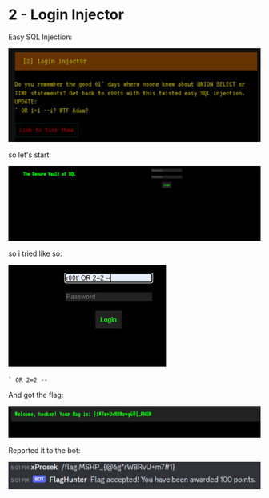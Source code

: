 # 2 - Login Injector

Easy SQL Injection:

![ctf](https://github.com/xProsek720/MSHP_CTF_2023_WriteUp/blob/main/media/2/1.png)

so let's start:

![ctf](https://github.com/xProsek720/MSHP_CTF_2023_WriteUp/blob/main/media/2/2.png)

so i tried like so:

![ctf](https://github.com/xProsek720/MSHP_CTF_2023_WriteUp/blob/main/media/2/3.png)

```
` OR 2=2 --
```

And got the flag:

![ctf](https://github.com/xProsek720/MSHP_CTF_2023_WriteUp/blob/main/media/2/4.png)

Reported it to the bot:

![ctf](https://github.com/xProsek720/MSHP_CTF_2023_WriteUp/blob/main/media/2/5.png)